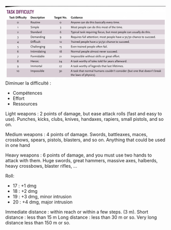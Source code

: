 ![image](.attachments/d9f301dbb1eaae81c14d619e77a065dbd168ebb5.jpeg) 
Diminuer la difficulté : 
- Compétences
- Effort
- Ressources

Light weapons : 2 points of damage, but ease attack rolls (fast and easy to use). 
Punches, kicks, clubs, knives, handaxes, rapiers, small pistols, and so on. 

Medium weapons : 4 points of damage. 
Swords, battleaxes, maces, crossbows, spears, pistols, blasters, and so on. Anything that could be used in one hand 

Heavy weapons : 6 points of damage, and you must use two hands to attack with them. 
Huge swords, great hammers, massive axes, halberds, heavy crossbows, blaster rifles, ...

Roll:
- 17 : +1 dmg
- 18 : +2 dmg
- 19 : +3 dmg, minor intrusion
- 20 : +4 dmg, major intrusion

Immediate distance : within reach or within a few steps. (3 m).
Short distance : less than 15 m
Long distance : less than 30 m or so.
Very long distance less than 150 m or so. 
